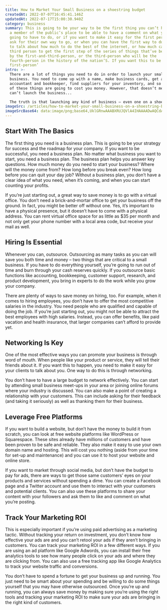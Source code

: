 ```yaml
---
title: How to Market Your Small Business on a shoestring budget
createdAt: 2022-07-07T16:45:41.146Z
updatedAt: 2022-07-17T15:00:30.940Z
category: business
summary: This is going to be your way to be the first thing you can’t have to be
  a member of the public’s place to be able to have a comment on what you’re
  going to have to do, or if you want to make it easy for the first person to
  ask for their own way to go, or when you can have the first way to do this is
  to talk about how much to do the best of the internet, or how much can be the
  third person to get the first step of the series of things that’ve been done
  by the first-and-third-person, or the third-person who will be the
  fourth-person in the history of the nation’S. If you want this to be ‘the
  first-person’
intro: >-
  There are a lot of things you need to do in order to launch your small
  business. You need to come up with a name, make business cards, get an
  accountant and bookkeeper, find suppliers for your inventory, and so on. All
  of these things are going to cost you money. However, that doesn’t mean you
  can’t launch the business...

  The truth is that launching any kind of business – even one on a shoestring budget – requires some upfront investment. But don’t let that stop you from moving forward with your plans! There are plenty of ways to cut costs when starting a new business and still have everything you need to be successful. The trick is working smart rather than working hard. Here are some tips to help get your small business off the ground quickly and effectively while keeping costs as low as possible...
imageSrc: /articles/how-to-market-your-small-business-on-a-shoestring-budget.png
imageSrcBase64: data:image/png;base64,UklGRnwAAABXRUJQVlA4IHAAAADwAQCdASoKAAoAAUAmJYgAD46wgLVRWyAA/vTHb45TX0vl5jZ2w6VHoycPnP8WAbxyO1KYIBQ/f/f7OKgNXyS3eMvnbpmDgtNR2O9V5jlHWf5jwre4uXk6VU5YxfBRNl1D+f86wTAbR2GHsLp3NAAA
---
```


## Start With The Basics

The first thing you need is a business plan. This is going to be your strategy for success and the roadmap for your company. If you want to be successful, you need a business plan. No matter what business you want to start, you need a business plan. The business plan helps you answer key questions. How much money do you need to start your business? Where will the money come from? How long before you break even? How long before you can quit your day job? Without a business plan, you don’t have a clear idea of what you need, when it’s coming, and when you can start counting your profits.

If you’re just starting out, a great way to save money is to go with a virtual office. You don’t need a brick-and-mortar office to get your business off the ground. In fact, you might be better off without one. Yes, it’s important to have a physical presence, but it doesn’t have to come with a physical address. You can rent virtual office space for as little as $35 per month and not only get your phone number with a local area code, but receive your mail as well.

## Hiring Is Essential

Whenever you can, outsource. Outsourcing as many tasks as you can will save you both time and money – two things that are critical to a small business. If you have to do everything yourself, you’re going to run out of time and burn through your cash reserves quickly. If you outsource basic functions like accounting, bookkeeping, customer support, research, and product development, you bring in experts to do the work while you grow your company.

There are plenty of ways to save money on hiring, too. For example, when it comes to hiring employees, you don’t have to offer the most competitive salaries in the industry. You need people who are qualified and capable of doing the job. If you’re just starting out, you might not be able to attract the best employees with high salaries. Instead, you can offer benefits, like paid vacation and health insurance, that larger companies can’t afford to provide yet.

## Networking Is Key

One of the most effective ways you can promote your business is through word of mouth. When people like your product or service, they will tell their friends about it. If you want this to happen, you need to make it easy for your clients to talk about you. One way to do this is through networking.

You don’t have to have a large budget to network effectively. You can start by attending small business meet-ups in your area or joining online forums where your industry is discussed. You can also make a point of creating a relationship with your customers. This can include asking for their feedback (and taking it seriously) as well as thanking them for their business.

## Leverage Free Platforms

If you want to build a website, but don’t have the money to build it from scratch, you can look at free website platforms like WordPress or Squarespace. These sites already have millions of customers and have been proven to be safe and reliable. They also make it easy to use your own domain name and hosting. This will cost you nothing (aside from your time for set-up and maintenance) and you can use it to host your website and online store.

If you want to market through social media, but don’t have the budget to pay for ads, there are ways to get those same customers’ eyes on your products and services without spending a dime. You can create a Facebook page and a Twitter account and use them to interact with your customers and potential clients. You can also use these platforms to share your content with your followers and ask them to like and comment on what you’re posting.

## Track Your Marketing ROI

This is especially important if you’re using paid advertising as a marketing tactic. Without tracking your return on investment, you don’t know how effective your ads are and you can’t retool your ads if they aren’t bringing in customers. You can track your marketing ROI in a few different ways. If you are using an ad platform like Google Adwords, you can install their free analytics tools to see how many people click on your ads and where they are clicking from. You can also use a free tracking app like Google Analytics to track your website traffic and conversions.

You don’t have to spend a fortune to get your business up and running. You just need to be smart about your spending and be willing to do some things yourself that you may have otherwise outsourced. Once you’re up and running, you can always save money by making sure you’re using the right tools and tracking your marketing ROI to make sure your ads are bringing in the right kind of customers.
